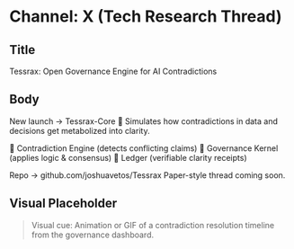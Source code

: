 # Channel: X (Tech Research Thread)

## Title
Tessrax: Open Governance Engine for AI Contradictions

## Body
New launch → Tessrax-Core 🧬
Simulates how contradictions in data and decisions get metabolized into clarity.

🔹 Contradiction Engine (detects conflicting claims)
🔹 Governance Kernel (applies logic & consensus)
🔹 Ledger (verifiable clarity receipts)

Repo → github.com/joshuavetos/Tessrax
Paper-style thread coming soon.

## Visual Placeholder
> Visual cue: Animation or GIF of a contradiction resolution timeline from the governance dashboard.
